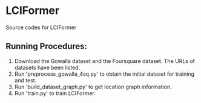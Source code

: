 #   LCIFormer

Source codes for LCIFormer

## Running Procedures:

1. Download the Gowalla dataset and the Foursquare dataset. The URLs of datasets have been listed.
2. Run 'preprocess_gowalla_4sq.py' to obtain the initial dataset for training and test.
3. Run 'build_dataset_graph.py' to get location graph information.
4. Run 'train.py' to train LCIFormer.
